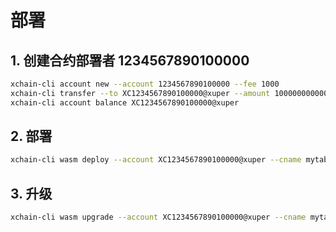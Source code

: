 # 部署

## 1. 创建合约部署者 1234567890100000

```bash
xchain-cli account new --account 1234567890100000 --fee 1000
xchain-cli transfer --to XC1234567890100000@xuper --amount 10000000000000 --keys data/keys
xchain-cli account balance XC1234567890100000@xuper

```

## 2. 部署

```bash
xchain-cli wasm deploy --account XC1234567890100000@xuper --cname mytable --fee 5000000 --runtime c ../mytable/mytable.wasm

```

## 3. 升级

```bash
xchain-cli wasm upgrade --account XC1234567890100000@xuper --cname mytable --fee 5000000 ../mytable/mytable.wasm

```
